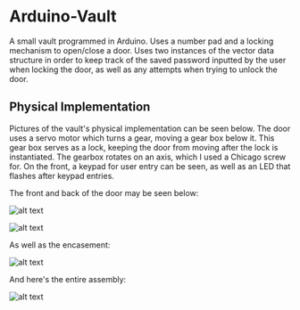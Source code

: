 # Arduino-Vault
A small vault programmed in Arduino. Uses a number pad and a locking mechanism to open/close a door.
Uses two instances of the vector data structure in order to keep track of the saved password inputted by the user when locking the door, 
as well as any attempts when trying to unlock the door.

## Physical Implementation

Pictures of the vault's physical implementation can be seen below. The door uses a servo motor which turns a gear, moving a gear box below it. This gear box serves
as a lock, keeping the door from moving after the lock is instantiated. The gearbox rotates on an axis, which I used a Chicago screw for.
On the front, a keypad for user entry can be seen, as well as an LED that flashes after keypad entries.

The front and back of the door may be seen below:

![alt text](https://i.imgur.com/3MapPml.jpg)

![alt text](https://i.imgur.com/Yh9mOBx.jpg)

As well as the encasement:

![alt text](https://i.imgur.com/iRj9F1z.jpg)

And here's the entire assembly:

![alt text](https://i.imgur.com/dSCXjau.jpg)
